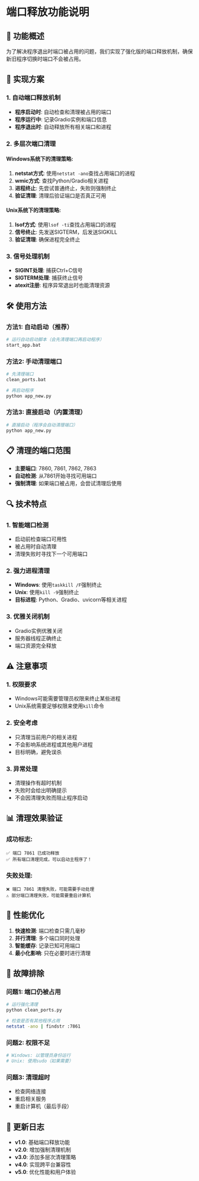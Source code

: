 # 端口释放功能说明

## 🎯 功能概述

为了解决程序退出时端口被占用的问题，我们实现了强化版的端口释放机制，确保新旧程序切换时端口不会被占用。

## 🔧 实现方案

### 1. 自动端口释放机制

- **程序启动时**: 自动检查和清理被占用的端口
- **程序运行中**: 记录Gradio实例和端口信息
- **程序退出时**: 自动释放所有相关端口和进程

### 2. 多层次端口清理

#### Windows系统下的清理策略:
1. **netstat方式**: 使用`netstat -ano`查找占用端口的进程
2. **wmic方式**: 查找Python/Gradio相关进程
3. **进程终止**: 先尝试普通终止，失败则强制终止
4. **验证清理**: 清理后验证端口是否真正可用

#### Unix系统下的清理策略:
1. **lsof方式**: 使用`lsof -ti`查找占用端口的进程
2. **信号终止**: 先发送SIGTERM，后发送SIGKILL
3. **验证清理**: 确保进程完全终止

### 3. 信号处理机制

- **SIGINT处理**: 捕获Ctrl+C信号
- **SIGTERM处理**: 捕获终止信号
- **atexit注册**: 程序异常退出时也能清理资源

## 🛠️ 使用方法

### 方法1: 自动启动（推荐）
```bash
# 运行自动启动脚本（会先清理端口再启动程序）
start_app.bat
```

### 方法2: 手动清理端口
```bash
# 先清理端口
clean_ports.bat

# 再启动程序
python app_new.py
```

### 方法3: 直接启动（内置清理）
```bash
# 直接启动（程序会自动清理端口）
python app_new.py
```

## 📋 清理的端口范围

- **主要端口**: 7860, 7861, 7862, 7863
- **自动检测**: 从7861开始寻找可用端口
- **强制清理**: 如果端口被占用，会尝试清理后使用

## 🔍 技术特点

### 1. 智能端口检测
- 启动前检查端口可用性
- 被占用时自动清理
- 清理失败时寻找下一个可用端口

### 2. 强力进程清理
- **Windows**: 使用`taskkill /F`强制终止
- **Unix**: 使用`kill -9`强制终止
- **目标进程**: Python、Gradio、uvicorn等相关进程

### 3. 优雅关闭机制
- Gradio实例优雅关闭
- 服务器线程正确终止
- 端口资源完全释放

## ⚠️ 注意事项

### 1. 权限要求
- Windows可能需要管理员权限来终止某些进程
- Unix系统需要足够权限来使用`kill`命令

### 2. 安全考虑
- 只清理当前用户的相关进程
- 不会影响系统进程或其他用户进程
- 目标明确，避免误杀

### 3. 异常处理
- 清理操作有超时机制
- 失败时会给出明确提示
- 不会因清理失败而阻止程序启动

## 📊 清理效果验证

### 成功标志:
```
✅ 端口 7861 已成功释放
✅ 所有端口清理完成，可以启动主程序了！
```

### 失败处理:
```
❌ 端口 7861 清理失败，可能需要手动处理
⚠️ 部分端口清理失败，可能需要重启计算机
```

## 🚀 性能优化

1. **快速检测**: 端口检查只需几毫秒
2. **并行清理**: 多个端口同时处理
3. **智能缓存**: 记录已知可用端口
4. **最小化影响**: 只在必要时进行清理

## 🔄 故障排除

### 问题1: 端口仍被占用
```bash
# 运行强化清理
python clean_ports.py

# 检查是否有其他程序占用
netstat -ano | findstr :7861
```

### 问题2: 权限不足
```bash
# Windows: 以管理员身份运行
# Unix: 使用sudo（如果需要）
```

### 问题3: 清理超时
- 检查网络连接
- 重启相关服务
- 重启计算机（最后手段）

## 📝 更新日志

- **v1.0**: 基础端口释放功能
- **v2.0**: 增加强制清理机制
- **v3.0**: 添加多层次清理策略
- **v4.0**: 实现跨平台兼容性
- **v5.0**: 优化性能和用户体验
